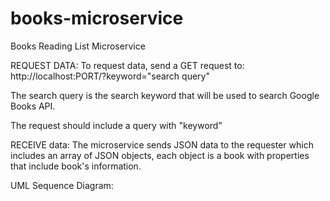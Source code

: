 # books-microservice
Books Reading List Microservice

REQUEST DATA:
To request data, send a GET request to:
http://localhost:PORT/?keyword="search query"

The search query is the search keyword that will be used to 
search Google Books API.

The request should include a query with "keyword"

RECEIVE data:
The microservice sends JSON data to the requester which includes an array of JSON objects, each object is a book with properties that include book's information.

UML Sequence Diagram:
